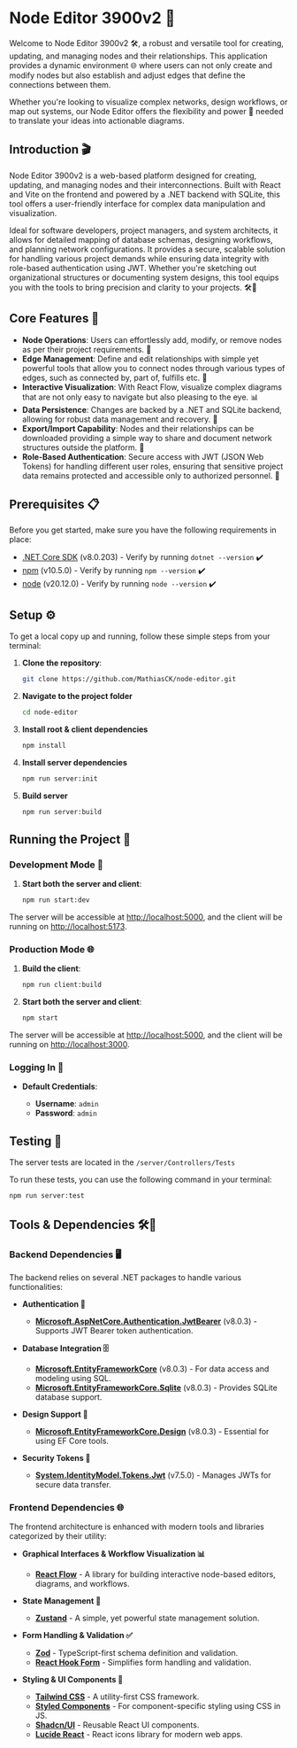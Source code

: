 # Node Editor 3900v2 🌟

Welcome to Node Editor 3900v2 🛠️, a robust and versatile tool for creating, updating, and managing nodes and their relationships. This application provides a dynamic environment 🌐 where users can not only create and modify nodes but also establish and adjust edges that define the connections between them. 

Whether you're looking to visualize complex networks, design workflows, or map out systems, our Node Editor offers the flexibility and power 🔌 needed to translate your ideas into actionable diagrams.

## Introduction 🎬

Node Editor 3900v2 is a web-based platform designed for creating, updating, and managing nodes and their interconnections. Built with React and Vite on the frontend and powered by a .NET backend with SQLite, this tool offers a user-friendly interface for complex data manipulation and visualization. 

Ideal for software developers, project managers, and system architects, it allows for detailed mapping of database schemas, designing workflows, and planning network configurations. It provides a secure, scalable solution for handling various project demands while ensuring data integrity with role-based authentication using JWT. Whether you're sketching out organizational structures or documenting system designs, this tool equips you with the tools to bring precision and clarity to your projects. 🛠️🔐

## Core Features 🚀

- **Node Operations**: Users can effortlessly add, modify, or remove nodes as per their project requirements. 🎨
- **Edge Management**: Define and edit relationships with simple yet powerful tools that allow you to connect nodes through various types of edges, such as connected by, part of, fulfills etc. 🔗
- **Interactive Visualization**: With React Flow, visualize complex diagrams that are not only easy to navigate but also pleasing to the eye. 📊
- **Data Persistence**: Changes are backed by a .NET and SQLite backend, allowing for robust data management and recovery. 💾
- **Export/Import Capability**: Nodes and their relationships can be downloaded providing a simple way to share and document network structures outside the platform. 📁
- **Role-Based Authentication**: Secure access with JWT (JSON Web Tokens) for handling different user roles, ensuring that sensitive project data remains protected and accessible only to authorized personnel. 🔐

## Prerequisites 📋

Before you get started, make sure you have the following requirements in place:

- [.NET Core SDK](https://dotnet.microsoft.com/download) (v8.0.203) - Verify by running `dotnet --version` ✔️
- [npm](https://www.npmjs.com/) (v10.5.0) - Verify by running `npm --version` ✔️
- [node](https://nodejs.org/en) (v20.12.0) - Verify by running `node --version` ✔️

## Setup ⚙️

To get a local copy up and running, follow these simple steps from your terminal:

1. **Clone the repository**:

   ```bash
   git clone https://github.com/MathiasCK/node-editor.git
   ```

2. **Navigate to the project folder**

   ```bash
   cd node-editor
   ```

3. **Install root & client dependencies**

   ```bash
   npm install
   ```

4. **Install server dependencies**

   ```bash
   npm run server:init
   ```

5. **Build server**

   ```bash
   npm run server:build
   ```

## Running the Project 🚀

### Development Mode 🔧

1. **Start both the server and client**:

   ```bash
   npm run start:dev
   ```

The server will be accessible at [http://localhost:5000](http://localhost:5000), and the client will be running on [http://localhost:5173](http://localhost:5173).

### Production Mode 🌐

1. **Build the client**:

   ```bash
   npm run client:build
   ```

2. **Start both the server and client**:

   ```bash
   npm start
   ```

The server will be accessible at [http://localhost:5000](http://localhost:5000), and the client will be running on [http://localhost:3000](http://localhost:3000).

### Logging In 🔑

- **Default Credentials**:

  - **Username**: `admin`
  - **Password**: `admin`

## Testing 🧪

The server tests are located in the `/server/Controllers/Tests`

To run these tests, you can use the following command in your terminal:

```bash
npm run server:test
```

## Tools & Dependencies 🛠️🧰

### Backend Dependencies 🖥️

The backend relies on several .NET packages to handle various functionalities:

- **Authentication 🔐**
  - **[Microsoft.AspNetCore.Authentication.JwtBearer](https://www.nuget.org/packages/Microsoft.AspNetCore.Authentication.JwtBearer/)** (v8.0.3) - Supports JWT Bearer token authentication.

- **Database Integration 🗄️**
  - **[Microsoft.EntityFrameworkCore](https://www.nuget.org/packages/Microsoft.EntityFrameworkCore/)** (v8.0.3) - For data access and modeling using SQL.
  - **[Microsoft.EntityFrameworkCore.Sqlite](https://www.nuget.org/packages/Microsoft.EntityFrameworkCore.Sqlite/)** (v8.0.3) - Provides SQLite database support.
  
- **Design Support 🎨**
  - **[Microsoft.EntityFrameworkCore.Design](https://www.nuget.org/packages/Microsoft.EntityFrameworkCore.Design/)** (v8.0.3) - Essential for using EF Core tools.

- **Security Tokens 🔑**
  - **[System.IdentityModel.Tokens.Jwt](https://www.nuget.org/packages/System.IdentityModel.Tokens.Jwt/)** (v7.5.0) - Manages JWTs for secure data transfer.

### Frontend Dependencies 🌐

The frontend architecture is enhanced with modern tools and libraries categorized by their utility:

- **Graphical Interfaces & Workflow Visualization 📊**
  - **[React Flow](https://reactflow.dev/)** - A library for building interactive node-based editors, diagrams, and workflows.

- **State Management 🔄**
  - **[Zustand](https://github.com/pmndrs/zustand)** - A simple, yet powerful state management solution.

- **Form Handling & Validation ✅**
  - **[Zod](https://github.com/colinhacks/zod)** - TypeScript-first schema definition and validation.
  - **[React Hook Form](https://react-hook-form.com/)** - Simplifies form handling and validation.

- **Styling & UI Components 🎨**
  - **[Tailwind CSS](https://tailwindcss.com/)** - A utility-first CSS framework.
  - **[Styled Components](https://styled-components.com/)** - For component-specific styling using CSS in JS.
  - **[Shadcn/UI](https://github.com/shadcn/ui)** - Reusable React UI components.
  - **[Lucide React](https://github.com/lucide-icons/lucide)** - React icons library for modern web apps.





